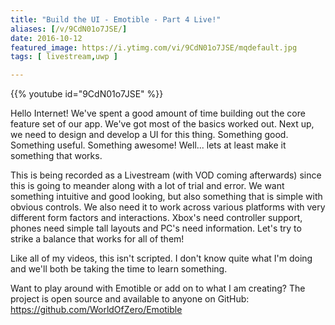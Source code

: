 ```yaml
---
title: "Build the UI - Emotible - Part 4 Live!"
aliases: [/v/9CdN01o7JSE/]
date: 2016-10-12
featured_image: https://i.ytimg.com/vi/9CdN01o7JSE/mqdefault.jpg
tags: [ livestream,uwp ]

---
```


{{% youtube id="9CdN01o7JSE" %}}

Hello Internet! We've spent a good amount of time building out the core feature set of our app. We've got most of the basics worked out. Next up, we need to design and develop a UI for this thing. Something good. Something useful. Something awesome! Well... lets at least make it something that works.

This is being recorded as a Livestream (with VOD coming afterwards) since this is going to meander along with a lot of trial and error. We want something intuitive and good looking, but also something that is simple with obvious controls. We also need it to work across various platforms with very different form factors and interactions. Xbox's need controller support, phones need simple tall layouts and PC's need information. Let's try to strike a balance that works for all of them!

Like all of my videos, this isn't scripted. I don't know quite what I'm doing and we'll both be taking the time to learn something.

Want to play around with Emotible or add on to what I am creating? The project is open source and available to anyone on GitHub: https://github.com/WorldOfZero/Emotible
